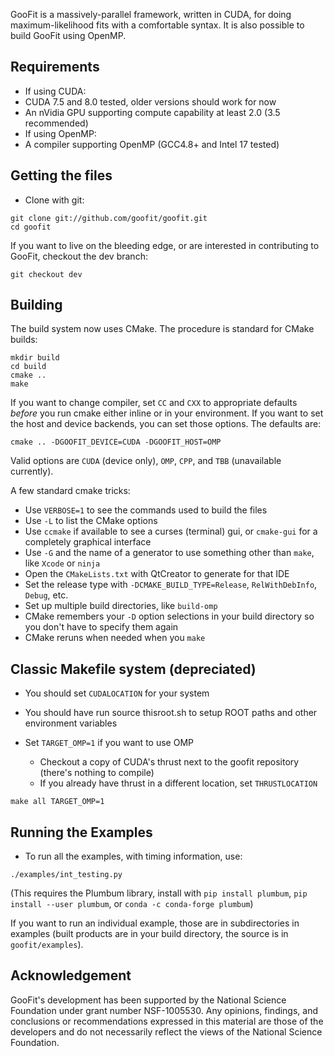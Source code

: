 GooFit is a massively-parallel framework, written in CUDA, for
doing maximum-likelihood fits with a comfortable syntax.
It is also possible to build
GooFit using OpenMP.

## Requirements

* If using CUDA:
 * CUDA 7.5 and 8.0 tested, older versions should work for now
 * An nVidia GPU supporting compute capability at least 2.0 (3.5 recommended)
* If using OpenMP:
 * A compiler supporting OpenMP (GCC4.8+ and Intel 17 tested)

## Getting the files

* Clone with git:
```
git clone git://github.com/goofit/goofit.git
cd goofit
```

If you want to live on the bleeding edge, or are interested in contributing to GooFit, checkout the dev branch:
```
git checkout dev
```


## Building 

The build system now uses CMake. The procedure is standard for CMake builds:
```
mkdir build
cd build
cmake ..
make
```

If you want to change compiler, set `CC` and `CXX` to appropriate defaults *before* you run cmake either inline or in your environment. If you want to set the host and device backends, you can set those options. The defaults are:
```
cmake .. -DGOOFIT_DEVICE=CUDA -DGOOFIT_HOST=OMP
```

Valid options are `CUDA` (device only), `OMP`, `CPP`, and `TBB` (unavailable currently).

A few standard cmake tricks:

* Use `VERBOSE=1` to see the commands used to build the files
* Use `-L` to list the CMake options
* Use `ccmake` if available to see a curses (terminal) gui, or `cmake-gui` for a completely graphical interface
* Use `-G` and the name of a generator to use something other than `make`, like `Xcode` or `ninja`
* Open the `CMakeLists.txt` with QtCreator to generate for that IDE
* Set the release type with `-DCMAKE_BUILD_TYPE=Release`, `RelWithDebInfo`, `Debug`, etc.
* Set up multiple build directories, like `build-omp`
* CMake remembers your `-D` option selections in your build directory so you don't have to specify them again
* CMake reruns when needed when you `make`



## Classic Makefile system (depreciated)

* You should set `CUDALOCATION` for your system

* You should have run source thisroot.sh to setup ROOT paths and other environment variables

* Set `TARGET_OMP=1` if you want to use OMP
  * Checkout a copy of CUDA's thrust next to the goofit repository (there's nothing to compile)
  * If you already have thrust in a different location, set `THRUSTLOCATION`

```
make all TARGET_OMP=1
```

## Running the Examples

* To run all the examples, with timing information, use:
```
./examples/int_testing.py
```

(This requires the Plumbum library, install with `pip install plumbum`, `pip install --user plumbum`, or `conda -c conda-forge plumbum`)

If you want to run an individual example, those are in subdirectories in examples (built products are in your build directory, the source is in `goofit/examples`).

## Acknowledgement

GooFit's development has been supported by the National Science Foundation under grant number NSF-1005530. 
Any opinions, findings, and conclusions or recommendations expressed in this material are those of the developers
and do not necessarily reflect the views of the National Science Foundation.
